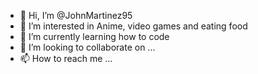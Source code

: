 - 👋 Hi, I’m @JohnMartinez95
- 👀 I’m interested in Anime, video games and eating food
- 🌱 I’m currently learning how to code
- 💞️ I’m looking to collaborate on ...
- 📫 How to reach me ...

<!---
JohnMartinez95/JohnMartinez95 is a ✨ special ✨ repository because its `README.md` (this file) appears on your GitHub profile.
You can click the Preview link to take a look at your changes.
--->
